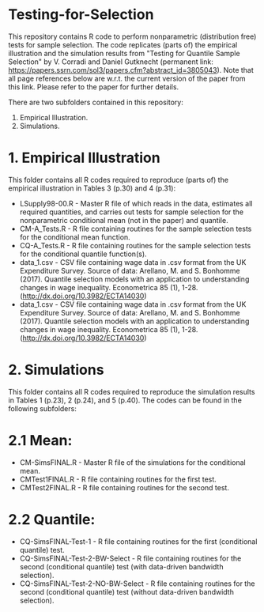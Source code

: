 # Testing-for-Selection
This repository contains R code to perform nonparametric (distribution free) tests for sample selection. The code replicates (parts of) the empirical illustration and the simulation results from "Testing for Quantile Sample Selection" by V. Corradi and Daniel Gutknecht (permanent link: https://papers.ssrn.com/sol3/papers.cfm?abstract_id=3805043). Note that all page references below are w.r.t. the current version of the paper from this link. Please refer to the paper for further details.

There are two subfolders contained in this repository:

1. Empirical Illustration.
2. Simulations.

# 1. Empirical Illustration

This folder contains all R codes required to reproduce (parts of) the empirical illustration in Tables 3 (p.30) and 4 (p.31):

 - LSupply98-00.R - Master R file of which reads in the data, estimates all required quantities, and carries out tests for sample selection for the nonparametric conditional   mean (not in the paper) and quantile. 
 - CM-A_Tests.R - R file containing routines for the sample selection tests for the conditional mean function. 
 - CQ-A_Tests.R - R file containing routines for the sample selection tests for the conditional quantile function(s). 
 - data_1.csv - CSV file containing wage data in  .csv format from the UK Expenditure Survey. Source of data: Arellano, M. and S. Bonhomme (2017). Quantile selection models with an application to understanding changes in wage inequality. Econometrica 85 (1), 1-28. (http://dx.doi.org/10.3982/ECTA14030)
 - data_1.csv - CSV file containing wage data in  .csv format from the UK Expenditure Survey. Source of data: Arellano, M. and S. Bonhomme (2017). Quantile selection models with an application to understanding changes in wage inequality. Econometrica 85 (1), 1-28. (http://dx.doi.org/10.3982/ECTA14030)

# 2. Simulations

This folder contains all R codes required to reproduce the simulation results in Tables 1 (p.23), 2 (p.24), and 5 (p.40). The codes can be found in the following subfolders:

# 2.1 Mean:
 - CM-SimsFINAL.R - Master R file of the simulations for the conditional mean. 
 - CMTest1FINAL.R - R file containing routines for the first test. 
 - CMTest2FINAL.R - R file containing routines for the second test.
# 2.2 Quantile:
 - CQ-SimsFINAL-Test-1 - R file containing routines for the first (conditional quantile) test. 
 - CQ-SimsFINAL-Test-2-BW-Select - R file containing routines for the second (conditional quantile) test (with data-driven bandwidth selection). 
 - CQ-SimsFINAL-Test-2-NO-BW-Select - R file containing routines for the second (conditional quantile) test (without data-driven bandwidth selection). 
